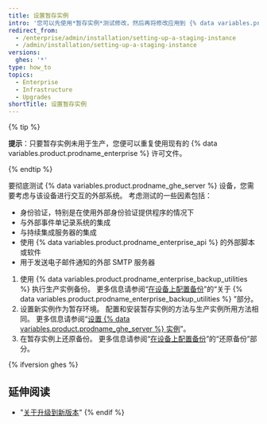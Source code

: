 ```yaml
---
title: 设置暂存实例
intro: '您可以先使用*暂存实例*测试修改，然后再将修改应用到 {% data variables.product.product_location %}。 例如，您可以使用暂存实例测试新的 {% data variables.product.prodname_ghe_server %} 更新或练习导入迁移数据。'
redirect_from:
  - /enterprise/admin/installation/setting-up-a-staging-instance
  - /admin/installation/setting-up-a-staging-instance
versions:
  ghes: '*'
type: how_to
topics:
  - Enterprise
  - Infrastructure
  - Upgrades
shortTitle: 设置暂存实例
---
```


{% tip %}

**提示**：只要暂存实例未用于生产，您便可以重复使用现有的 {% data variables.product.prodname_enterprise %} 许可文件。

{% endtip %}

要彻底测试 {% data variables.product.prodname_ghe_server %} 设备，您需要考虑与该设备进行交互的外部系统。 考虑测试的一些因素包括：

  - 身份验证，特别是在使用外部身份验证提供程序的情况下
  - 与外部事件单记录系统的集成
  - 与持续集成服务器的集成
  - 使用 {% data variables.product.prodname_enterprise_api %} 的外部脚本或软件
  - 用于发送电子邮件通知的外部 SMTP 服务器

1. 使用 {% data variables.product.prodname_enterprise_backup_utilities %} 执行生产实例备份。 更多信息请参阅“[在设备上配置备份](/enterprise/admin/guides/installation/configuring-backups-on-your-appliance#about-github-enterprise-server-backup-utilities)”的“关于 {% data variables.product.prodname_enterprise_backup_utilities %} ”部分。
2. 设置新实例作为暂存环境。 配置和安装暂存实例的方法与生产实例所用方法相同。 更多信息请参阅“[设置 {% data variables.product.prodname_ghe_server %} 实例](/enterprise/admin/guides/installation/setting-up-a-github-enterprise-server-instance/)”。
3. 在暂存实例上还原备份。 更多信息请参阅“[在设备上配置备份](/enterprise/admin/guides/installation/configuring-backups-on-your-appliance#restoring-a-backup)”的“还原备份”部分。

{% ifversion ghes %}
## 延伸阅读

- "[关于升级到新版本](/admin/overview/about-upgrades-to-new-releases)"
{% endif %}
